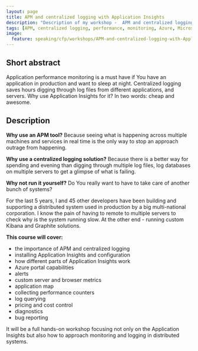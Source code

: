 ```yaml
---
layout: page
title: APM and centralized logging with Application Insights
description: "Description of my workshop -  APM and centralized logging with Application Insights"
tags: [APM, centralized logging, performance, monitoring, Azure, Microsoft, workshop]
image:
  feature: speaking/cfp/workshops/APM-and-centralized-logging-with-Application-Insights/logo.png
---
```


## Short abstract

Application performance monitoring is a must have if You have an application in production and want to sleep at night. Centralized logging saves hours digging through log files from different applications, and servers. Why use Application Insights for it? In two words: cheap and awesome.  

## Description

**Why use an APM tool?** Because seeing what is happening across multiple machines and services in real time is the only way to stop an approach outrage from happening. 

**Why use a centralized logging solution?** Because there is a better way for spending and evening than digging through multiple log files, log databases on multiple servers to get a glimpse of what is failing. 

**Why not run it yourself?** Do You really want to have to take care of another bunch of systems?

For the last 5 years, I and 45 other developers have been building and supporting a distributed system used in production by a big multi-national corporation.
I know the pain of having to remote to multiple servers to check why is the system running slow. At the other end  - running custom Kibana and Graphite solutions.


**This course will cover:**

- the importance of APM and centralized logging
- installing Application Insights and configuration
- how different parts of Application Insights work
- Azure portal capabilities
- alerts
- custom server and browser metrics
- application map
- collecting performance counters
- log querying
- pricing and cost control
- diagnostics
- bug reporting

It will be a full hands-on workshop focusing not only on the Application Insights but also how to approach monitoring and logging in distributed systems.